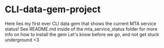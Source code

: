 # CLI-data-gem-project

Here lies my first ever CLI data gem that shows the current MTA service status!
See README.md inside of the mta_service_status folder for more info on how to install the gem
Let's know before we go, and not get stuck underground <3
